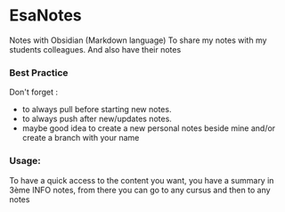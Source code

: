# EsaNotes
Notes with Obsidian (Markdown language)
To share my notes with my students colleagues. And also have their notes

### Best Practice
Don't forget :
- to always pull before starting new notes.
- to always push after new/updates notes.
- maybe good idea to create a new personal notes beside mine and/or create a branch with your name 

### Usage:
To have a quick access to the content you want, you have a summary in 3ème INFO notes, from there you can go to any cursus and then to any notes
